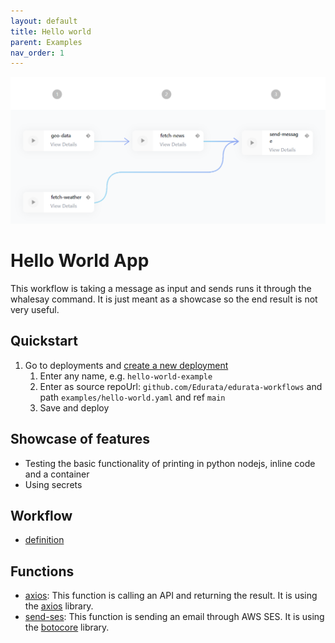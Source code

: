 ```yaml
---
layout: default
title: Hello world
parent: Examples
nav_order: 1
---
```


![Alt Text](../../assets/breakfast-info.png)

# Hello World App

This workflow is taking a message as input and sends runs it through the whalesay command. It is just meant as a showcase so the end result is not very useful.

## Quickstart

1. Go to deployments and [create a new deployment](https://edurata.com/deployments)
   1. Enter any name, e.g. `hello-world-example`
   2. Enter as source repoUrl: `github.com/Edurata/edurata-workflows` and path `examples/hello-world.yaml` and ref `main`
   3. Save and deploy

## Showcase of features

- Testing the basic functionality of printing in python nodejs, inline code and a container
- Using secrets

## Workflow

- [definition](https://github.com/Edurata/edurata-workflows/blob/main/examples/breakfast-info.eduwc.yaml)

## Functions

- [axios](https://github.com/Edurata/edurata-functions/blob/main/general/axios): This function is calling an API and returning the result. It is using the [axios](https://www.npmjs.com/package/axios) library.
- [send-ses](https://github.com/Edurata/edurata-functions/blob/main/etl/load/send-ses): This function is sending an email through AWS SES. It is using the [botocore](https://pypi.org/project/botocore/) library.

